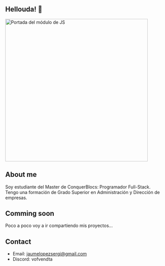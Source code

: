 ## Hellouda! 👋
<img width="450px" src="https://i.ytimg.com/vi/8WELgOtOQ38/hq720.jpg?sqp=-oaymwEhCK4FEIIDSFryq4qpAxMIARUAAAAAGAElAADIQj0AgKJD&rs=AOn4CLDgU9GmA1eGv0qkR0wsiGm_7e8uWg" alt="Portada del módulo de JS" />

## About me
Soy estudiante del Master de ConquerBlocs: Programador Full-Stack.
Tengo una formación de Grado Superior en Administración y Dirección de empresas.

## Comming soon
Poco a poco voy a ir compartiendo mis proyectos...

## Contact
- Email: jaumelopezsergi@gmail.com
- Discord: vofvendta


<!--
**DevSergiJaume/DevSergiJaume** is a ✨ _special_ ✨ repository because its `README.md` (this file) appears on your GitHub profile.

Here are some ideas to get you started:

- 🔭 I’m currently working on ...
- 🌱 I’m currently learning ...
- 👯 I’m looking to collaborate on ...
- 🤔 I’m looking for help with ...
- 💬 Ask me about ...
- 📫 How to reach me: ...
- 😄 Pronouns: ...
- ⚡ Fun fact: ...
-->
